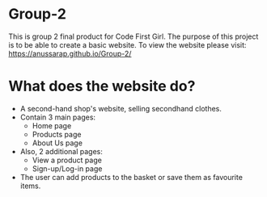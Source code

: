 # Group-2
This is group 2 final product for Code First Girl. 
The purpose of this project is to be able to create a basic website. 
To view the website please visit: https://anussarap.github.io/Group-2/

# What does the website do? 
- A second-hand shop's website, selling secondhand clothes.
- Contain 3 main pages: 
    - Home page
    - Products page
    - About Us page
- Also, 2 additional pages:
    - View a product page
    - Sign-up/Log-in page
- The user can add products to the basket or save them as favourite items. 


